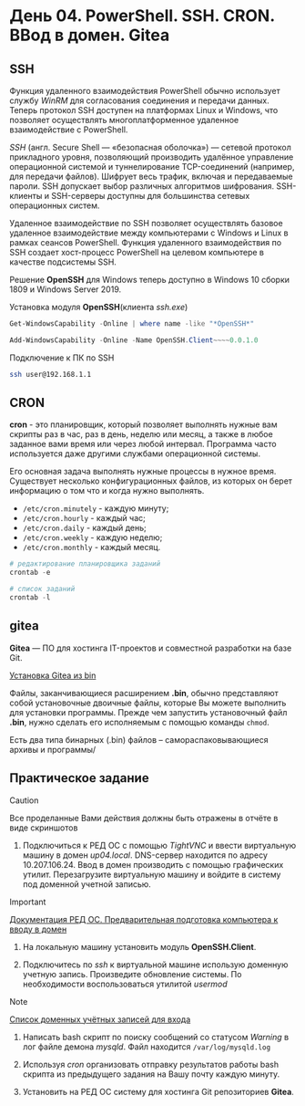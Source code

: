 # День 04. PowerShell. SSH. CRON. ВВод в домен. Gitea

## SSH
Функция удаленного взаимодействия PowerShell обычно использует службу *WinRM* для согласования соединения и передачи данных. Теперь протокол SSH доступен на платформах Linux и Windows, что позволяет осуществлять многоплатформенное удаленное взаимодействие с PowerShell.

*SSH* (англ. Secure Shell — «безопасная оболочка») — сетевой протокол прикладного уровня, позволяющий производить удалённое управление операционной системой и туннелирование TCP-соединений (например, для передачи файлов). Шифрует весь трафик, включая и передаваемые пароли. SSH допускает выбор различных алгоритмов шифрования. SSH-клиенты и SSH-серверы доступны для большинства сетевых операционных систем.

Удаленное взаимодействие по SSH позволяет осуществлять базовое удаленное взаимодействие между компьютерами с Windows и Linux в рамках сеансов PowerShell. Функция удаленного взаимодействия по SSH создает хост-процесс PowerShell на целевом компьютере в качестве подсистемы SSH. 

Решение **OpenSSH** для Windows теперь доступно в Windows 10 сборки 1809 и Windows Server 2019. 

Установка модуля **OpenSSH**(клиента *ssh.exe*)
```powershell
Get-WindowsCapability -Online | where name -like "*OpenSSH*"

Add-WindowsCapability -Online -Name OpenSSH.Client~~~~0.0.1.0
```

Подключение к ПК по SSH
```bash
ssh user@192.168.1.1
```

## CRON
**cron** - это планировщик, который позволяет выполнять нужные вам скрипты раз в час, раз в день, неделю или месяц, а также в любое заданное вами время или через любой интервал. Программа часто используется даже другими службами операционной системы. 

 Его основная задача выполнять нужные процессы в нужное время. Существует несколько конфигурационных файлов, из которых он берет информацию о том что и когда нужно выполнять.

+ `/etc/cron.minutely` - каждую минуту;
+ `/etc/cron.hourly` - каждый час;
+ `/etc/cron.daily` - каждый день;
+ `/etc/cron.weekly` - каждую неделю;
+ `/etc/cron.monthly` - каждый месяц.

```powershell
# редактирование планировщика заданий
crontab -e

# список заданий
crontab -l
```

## gitea
**Gitea** — ПО для хостинга IT-проектов и совместной разработки на базе Git.

[Установка Gitea из bin](https://docs.gitea.com/installation/install-from-binary)

Файлы, заканчивающиеся расширением **.bin**, обычно представляют собой установочные двоичные файлы, которые Вы можете выполнить для установки программы. Прежде чем запустить установочный файл **.bin**, нужно сделать его исполняемым с помощью команды `chmod`.

Есть два типа бинарных (.bin) файлов – самораспаковывающиеся архивы и программы/


## Практическое задание
>[!CAUTION]
> Все проделанные Вами действия должны быть отражены в отчёте в виде скриншотов

1. Подключиться к РЕД ОС с помощью *TightVNC* и ввести виртуальную машину в домен *up04.local*. DNS-сервер находится по адресу 10.207.106.24. Ввод в домен производить с помощью графических утилит. Перезагрузите виртуальную машину и войдите в систему под доменной учетной записью.

>[!IMPORTANT]
>[Документация РЕД ОС. Предварительная подготовка компьютера к вводу в домен](https://redos.red-soft.ru/base/arm/arm-domen/arm-msad/prejoindomain/)

1. На локальную машину установить модуль **OpenSSH.Client**. 

1. Подключитесь по *ssh* к виртуальной машине использую доменную учетную запись. Произведите обновление системы. По необходимости воспользоваться утилитой *usermod*

>[!NOTE]
>[Список доменных учётных записей для входа](login_password.csv)

1. Написать bash скрипт по поиску сообщений со статусом *Warning* в лог файле демона *mysqld*. Файл находится `/var/log/mysqld.log`

1. Используя *cron* организовать отправку результатов работы bash скрипта из предыдущего задания на Вашу почту каждую минуту.

1. Установить на РЕД ОС систему для хостинга Git репозиториев **Gitea**.